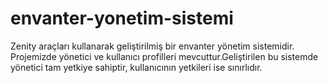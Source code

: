 # envanter-yonetim-sistemi
Zenity araçları kullanarak geliştirilmiş bir envanter yönetim sistemidir.
Projemizde yönetici ve kullanıcı profilleri mevcuttur.Geliştirilen bu sistemde yönetici tam yetkiye sahiptir, kullanıcının yetkileri ise sınırlıdır.
